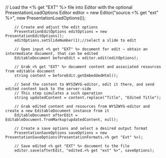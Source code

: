 // Load the <% get "EXT" %> file into Editor with the optional PresentationLoadOptions
        Editor editor = new Editor("source.<% get "ext" %>", new PresentationLoadOptions());

        // Create and adjust the edit options
        PresentationEditOptions editOptions = new PresentationEditOptions();
        editOptions.setSlideNumber(1);//select a slide to edit

        // Open input <% get "EXT" %> document for edit — obtain an intermediate document, that can be edited
        EditableDocument beforeEdit = editor.edit(editOptions);

        // Grab <% get "EXT" %> document content and associated resources from editable document
        string content = beforeEdit.getEmbeddedHtml();

        // Send the content to WYSIWYG-editor, edit it there, and send edited content back to the server-side
        // This step simulates a such operation
        string updatedContent = content.replace("Title", "Edited Title");

        // Grab edited content and resources from WYSIWYG-editor and create a new EditableDocument instance from it
        EditableDocument afterEdit = EditableDocument.fromMarkup(updatedContent, null);

        // Create a save options and select a desired output format
        PresentationSaveOptions saveOptions = new PresentationSaveOptions(PresentationFormats.<% get "Ext" %>);

        // Save edited <% get "EXT" %> document to the file
        editor.save(afterEdit, "edited.<% get "ext" %>", saveOptions);